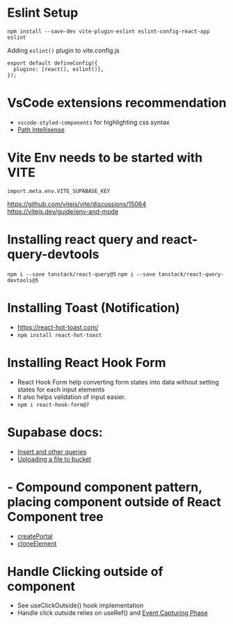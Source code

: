# Eslint Setup

`npm install --save-dev vite-plugin-eslint eslint-config-react-app eslint`

Adding `eslint()` plugin to vite.config.js

```
export default defineConfig({
  plugins: [react(), eslint()],
});
```

# VsCode extensions recommendation

- `vscode-styled-components` for highlighting css syntax
- [Path Intellisense](https://marketplace.visualstudio.com/items?itemName=christian-kohler.path-intellisense)

# Vite Env needs to be started with VITE

`import.meta.env.VITE_SUPABASE_KEY`

https://github.com/vitejs/vite/discussions/15064
https://vitejs.dev/guide/env-and-mode

# Installing react query and react-query-devtools

`npm i --save tanstack/react-query@5`
`npm i --save tanstack/react-query-devtools@5`

# Installing Toast (Notification)

- https://react-hot-toast.com/
- `npm install react-hot-toast`

# Installing React Hook Form

- React Hook Form help converting form states into data without setting states for each input elements
- It also helps validation of input easier.
- `npm i react-hook-form@7`

# Supabase docs:

- [Insert and other queries](https://supabase.com/docs/reference/javascript/insert)
- [Uploading a file to bucket](https://supabase.com/docs/reference/javascript/storage-from-upload)

# - Compound component pattern, placing component outside of React Component tree

- [createPortal](https://react.dev/reference/react-dom/createPortal)
- [cloneElement](https://react.dev/reference/react/cloneElement)

# Handle Clicking outside of component

- See useClickOutside() hook implementation
- Handle click outside relies on useRef() and [Event Capturing Phase](https://www.freecodecamp.org/news/event-propagation-event-bubbling-event-catching-beginners-guide/)
